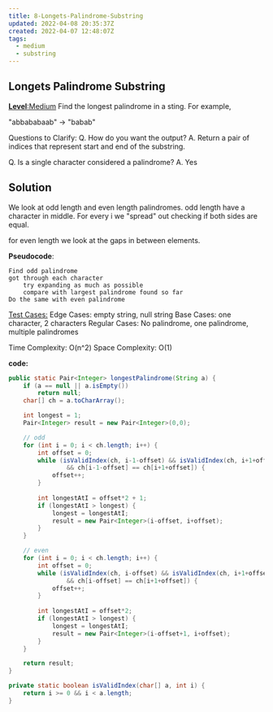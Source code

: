 ```yaml
---
title: 8-Longets-Palindrome-Substring
updated: 2022-04-08 20:35:37Z
created: 2022-04-07 12:48:07Z
tags:
  - medium
  - substring
---
```


## **Longets Palindrome Substring**

<ins>**Level**:Medium</ins>
Find the longest palindrome in a sting. For example,

"ab​babab​aab" -> "babab"

Questions to Clarify:
Q. How do you want the output?
A. Return a pair of indices that represent start and end of the substring.

Q. Is a single character considered a palindrome?
A. Yes

## Solution

We look at odd length and even length palindromes.
odd length have a character in middle. For every i we "spread" out checking if both sides are equal.

for even length we look at the gaps in between elements.

**Pseudocode**:

```
Find odd palindrome
got through each character
    try expanding as much as possible
    compare with largest palindrome found so far
Do the same with even palindrome
```

<ins>Test Cases:</ins>
Edge Cases: empty string, null string
Base Cases: one character, 2 characters
Regular Cases: No palindrome, one palindrome, multiple palindromes

Time Complexity: O(n^2)
Space Complexity: O(1)

**code:**

```java
public static Pair<Integer> longestPalindrome(String a) {
    if (a == null || a.isEmpty()) 
        return null;
    char[] ch = a.toCharArray();

    int longest = 1;
    Pair<Integer> result = new Pair<Integer>(0,0);

    // odd
    for (int i = 0; i < ch.length; i++) {
        int offset = 0;
        while (isValidIndex(ch, i-1-offset) && isValidIndex(ch, i+1+offset)
                && ch[i-1-offset] == ch[i+1+offset]) {
            offset++;
        }
        
        int longestAtI = offset*2 + 1;
        if (longestAtI > longest) {
            longest = longestAtI;
            result = new Pair<Integer>(i-offset, i+offset);
        }
    }

    // even
    for (int i = 0; i < ch.length; i++) {
        int offset = 0;
        while (isValidIndex(ch, i-offset) && isValidIndex(ch, i+1+offset)
                && ch[i-offset] == ch[i+1+offset]) {
            offset++;
        }
        
        int longestAtI = offset*2;
        if (longestAtI > longest) {
            longest = longestAtI;
            result = new Pair<Integer>(i-offset+1, i+offset);
        }
    }

    return result;
}

private static boolean isValidIndex(char[] a, int i) {
    return i >= 0 && i < a.length;
}
```